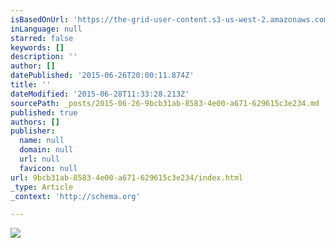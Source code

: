 ```yaml
---
isBasedOnUrl: 'https://the-grid-user-content.s3-us-west-2.amazonaws.com/8cbb4e97-80fb-4c7e-afd7-e7faee1c610b.jpg'
inLanguage: null
starred: false
keywords: []
description: ''
author: []
datePublished: '2015-06-26T20:00:11.874Z'
title: ''
dateModified: '2015-06-28T11:33:28.213Z'
sourcePath: _posts/2015-06-26-9bcb31ab-8583-4e00-a671-629615c3e234.md
published: true
authors: []
publisher:
  name: null
  domain: null
  url: null
  favicon: null
url: 9bcb31ab-8583-4e00-a671-629615c3e234/index.html
_type: Article
_context: 'http://schema.org'

---
```

![](https://the-grid-user-content.s3-us-west-2.amazonaws.com/8cbb4e97-80fb-4c7e-afd7-e7faee1c610b.jpg)